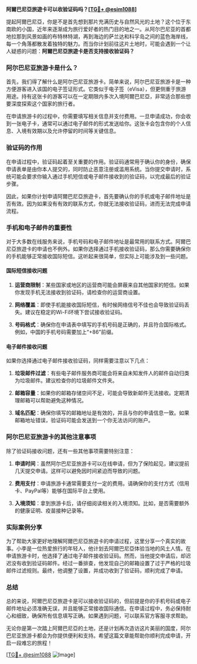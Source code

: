 **阿爾巴尼亞旅遊卡可以收验证码吗？[[TG💪+ @esim1088](https://t.me/s/esim1088)]**

提起阿爾巴尼亞，你是不是首先想到那片充满历史与自然风光的土地？这个位于东南欧的小国，近年来逐渐成为旅行爱好者的热门目的地之一。从阿尔巴尼亚的首都地拉那到风景如画的布特林特湖，再到海边的萨兰达和科孚岛之间的蓝色海岸线，每一个角落都散发着独特的魅力。而当你计划前往这片土地时，可能会遇到一个让人疑惑的问题：**阿爾巴尼亞旅遊卡是否支持接收验证码？**

### 阿尔巴尼亚旅游卡是什么？

首先，我们得了解什么是阿尔巴尼亚旅游卡。简单来说，阿尔巴尼亚旅游卡是一种方便游客进入该国的电子签证形式。它类似于电子签（eVisa），但更侧重于旅游用途。持有这张卡的游客可以在一定期限内多次入境阿爾巴尼亞，非常适合那些想要深度探索这个国家的旅行者。

在申请旅游卡的过程中，你需要填写相关信息并支付费用。一旦申请成功，你会收到一张电子卡，通常可以通过电子邮件的形式发送给你。这张卡会包含你的个人信息、入境有效期以及允许停留的时间等关键信息。

### 验证码的作用

在申请过程中，验证码起着至关重要的作用。验证码通常用于确认你的身份，确保申请表单是由你本人提交的，同时防止恶意注册或滥用系统。当你提交申请时，系统可能会要求你输入通过手机短信或电子邮件接收到的验证码，以完成最后的验证步骤。

因此，如果你计划申请阿爾巴尼亞旅遊卡，首先要确认你的手机或电子邮件地址是否有效。因为如果没有有效的联系方式，你就无法接收验证码，进而无法完成申请流程。

### 手机和电子邮件的重要性

对于大多数在线服务来说，手机号码和电子邮件地址是最常用的联系方式。阿爾巴尼亞旅遊卡的申请也不例外。如果你选择通过手机接收验证码，那么你需要确保你的手机能够正常接收国际短信。这听起来很简单，但实际上可能涉及到一些问题。

#### 国际短信接收问题

1. **运营商限制**：某些国家或地区的运营商可能会屏蔽来自其他国家的短信。如果你发现手机无法接收到验证码，请检查你的运营商设置。
   
2. **网络覆盖**：即使手机能接收国际短信，有时候网络信号不佳也会导致验证码丢失。建议在稳定的Wi-Fi环境下尝试接收验证码。

3. **号码格式**：确保你在申请表中填写的手机号码是正确的，并且符合国际格式。例如，中国的手机号码需要加上“+86”前缀。

#### 电子邮件接收问题

如果你选择通过电子邮件接收验证码，同样需要注意以下几点：

1. **垃圾邮件过滤**：有些电子邮件服务商可能会将来自未知发件人的邮件自动归类为垃圾邮件。建议检查你的垃圾邮件文件夹。

2. **邮箱容量**：如果你的邮箱存储空间不足，可能会导致新邮件无法接收。定期清理邮箱可以帮助避免这种情况。

3. **域名匹配**：确保你填写的邮箱地址是有效的，并且与你的申请信息一致。如果邮箱地址错误，验证码可能会发送到一个你无法访问的账户。

### 阿尔巴尼亚旅游卡的其他注意事项

除了验证码接收问题，还有一些其他事项需要特别注意：

1. **申请时间**：虽然阿尔巴尼亚旅游卡可以在线申请，但为了保险起见，建议提前几天提交申请。这样可以避免因时间紧迫而导致的问题。

2. **费用支付**：申请旅游卡通常需要支付一定的费用。请确保你的支付方式（信用卡、PayPal等）能够在国际平台上使用。

3. **入境须知**：拿到旅游卡后，请仔细阅读相关的入境须知。比如，是否需要额外的健康证明、疫苗接种记录等。

### 实际案例分享

为了帮助大家更好地理解阿爾巴尼亞旅遊卡的申请过程，这里分享一个真实的故事。小李是一位热爱旅行的年轻人，他计划去阿爾巴尼亞体验当地的风土人情。在申请旅游卡时，他选择了通过电子邮件接收验证码。然而，当他提交申请后，却迟迟没有收到验证码邮件。经过一番排查，他发现自己的邮箱设置了过于严格的垃圾邮件过滤规则。最终，他调整了设置，并成功收到了验证码，顺利完成了申请。

### 总结

总的来说，阿爾巴尼亞旅遊卡是可以接收验证码的，但前提是你的手机号码或电子邮件地址必须准确无误，并且能够正常接收国际通信。在申请过程中，务必保持耐心和细致，确保所有信息填写正确。如果遇到问题，可以联系官方客服寻求帮助。

无论你是第一次踏上阿爾巴尼亞的土地，还是计划再次造访这片美丽的国度，阿尔巴尼亚旅游卡都会为你提供便利和支持。希望这篇文章能帮助你顺利完成申请，开启一段难忘的旅程！

[[TG💪+ @esim1088](https://t.me/s/esim1088) ![Image](https://i.postimg.cc/4NQfJmqS/Snipaste-2025-05-13-00-14-12.png)]